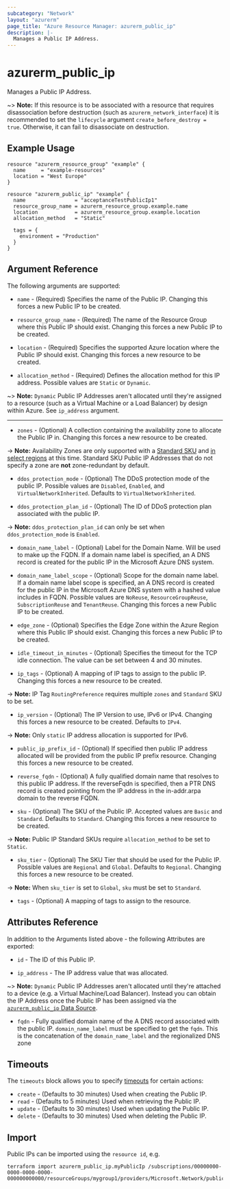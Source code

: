 ```yaml
---
subcategory: "Network"
layout: "azurerm"
page_title: "Azure Resource Manager: azurerm_public_ip"
description: |-
  Manages a Public IP Address.
---
```


# azurerm_public_ip

Manages a Public IP Address.

~> **Note:** If this resource is to be associated with a resource that requires disassociation before destruction (such as `azurerm_network_interface`) it is recommended to set the `lifecycle` argument `create_before_destroy = true`. Otherwise, it can fail to disassociate on destruction.

## Example Usage

```hcl
resource "azurerm_resource_group" "example" {
  name     = "example-resources"
  location = "West Europe"
}

resource "azurerm_public_ip" "example" {
  name                = "acceptanceTestPublicIp1"
  resource_group_name = azurerm_resource_group.example.name
  location            = azurerm_resource_group.example.location
  allocation_method   = "Static"

  tags = {
    environment = "Production"
  }
}
```

## Argument Reference

The following arguments are supported:

* `name` - (Required) Specifies the name of the Public IP. Changing this forces a new Public IP to be created.

* `resource_group_name` - (Required) The name of the Resource Group where this Public IP should exist. Changing this forces a new Public IP to be created.

* `location` - (Required) Specifies the supported Azure location where the Public IP should exist. Changing this forces a new resource to be created.

* `allocation_method` - (Required) Defines the allocation method for this IP address. Possible values are `Static` or `Dynamic`.

~> **Note:** `Dynamic` Public IP Addresses aren't allocated until they're assigned to a resource (such as a Virtual Machine or a Load Balancer) by design within Azure. See `ip_address` argument.

---

* `zones` - (Optional) A collection containing the availability zone to allocate the Public IP in. Changing this forces a new resource to be created.

-> **Note:** Availability Zones are only supported with a [Standard SKU](https://docs.microsoft.com/azure/virtual-network/virtual-network-ip-addresses-overview-arm#standard) and [in select regions](https://docs.microsoft.com/azure/availability-zones/az-overview) at this time. Standard SKU Public IP Addresses that do not specify a zone are **not** zone-redundant by default.

* `ddos_protection_mode` - (Optional) The DDoS protection mode of the public IP. Possible values are `Disabled`, `Enabled`, and `VirtualNetworkInherited`. Defaults to `VirtualNetworkInherited`.
 
* `ddos_protection_plan_id` - (Optional) The ID of DDoS protection plan associated with the public IP. 

-> **Note:** `ddos_protection_plan_id` can only be set when `ddos_protection_mode` is `Enabled`.

* `domain_name_label` - (Optional) Label for the Domain Name. Will be used to make up the FQDN. If a domain name label is specified, an A DNS record is created for the public IP in the Microsoft Azure DNS system.

* `domain_name_label_scope` - (Optional) Scope for the domain name label. If a domain name label scope is specified, an A DNS record is created for the public IP in the Microsoft Azure DNS system with a hashed value includes in FQDN. Possible values are `NoReuse`, `ResourceGroupReuse`, `SubscriptionReuse` and `TenantReuse`. Changing this forces a new Public IP to be created.

* `edge_zone` - (Optional) Specifies the Edge Zone within the Azure Region where this Public IP should exist. Changing this forces a new Public IP to be created.

* `idle_timeout_in_minutes` - (Optional) Specifies the timeout for the TCP idle connection. The value can be set between 4 and 30 minutes.

* `ip_tags` - (Optional) A mapping of IP tags to assign to the public IP. Changing this forces a new resource to be created.

-> **Note:** IP Tag `RoutingPreference` requires multiple `zones` and `Standard` SKU to be set.

* `ip_version` - (Optional) The IP Version to use, IPv6 or IPv4. Changing this forces a new resource to be created. Defaults to `IPv4`.

-> **Note:** Only `static` IP address allocation is supported for IPv6.

* `public_ip_prefix_id` - (Optional) If specified then public IP address allocated will be provided from the public IP prefix resource. Changing this forces a new resource to be created.

* `reverse_fqdn` - (Optional) A fully qualified domain name that resolves to this public IP address. If the reverseFqdn is specified, then a PTR DNS record is created pointing from the IP address in the in-addr.arpa domain to the reverse FQDN.

* `sku` - (Optional) The SKU of the Public IP. Accepted values are `Basic` and `Standard`. Defaults to `Standard`. Changing this forces a new resource to be created.

-> **Note:** Public IP Standard SKUs require `allocation_method` to be set to `Static`.

* `sku_tier` - (Optional) The SKU Tier that should be used for the Public IP. Possible values are `Regional` and `Global`. Defaults to `Regional`. Changing this forces a new resource to be created.

-> **Note:** When `sku_tier` is set to `Global`, `sku` must be set to `Standard`.

* `tags` - (Optional) A mapping of tags to assign to the resource.

## Attributes Reference

In addition to the Arguments listed above - the following Attributes are exported:

* `id` - The ID of this Public IP.

* `ip_address` - The IP address value that was allocated.

~> **Note:** `Dynamic` Public IP Addresses aren't allocated until they're attached to a device (e.g. a Virtual Machine/Load Balancer). Instead you can obtain the IP Address once the Public IP has been assigned via the [`azurerm_public_ip` Data Source](../d/public_ip.html).

* `fqdn` - Fully qualified domain name of the A DNS record associated with the public IP. `domain_name_label` must be specified to get the `fqdn`. This is the concatenation of the `domain_name_label` and the regionalized DNS zone

## Timeouts

The `timeouts` block allows you to specify [timeouts](https://www.terraform.io/language/resources/syntax#operation-timeouts) for certain actions:

* `create` - (Defaults to 30 minutes) Used when creating the Public IP.
* `read` - (Defaults to 5 minutes) Used when retrieving the Public IP.
* `update` - (Defaults to 30 minutes) Used when updating the Public IP.
* `delete` - (Defaults to 30 minutes) Used when deleting the Public IP.

## Import

Public IPs can be imported using the `resource id`, e.g.

```shell
terraform import azurerm_public_ip.myPublicIp /subscriptions/00000000-0000-0000-0000-000000000000/resourceGroups/mygroup1/providers/Microsoft.Network/publicIPAddresses/myPublicIpAddress1
```
